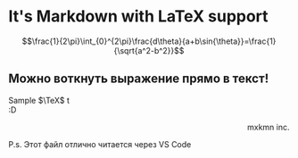 # It's Markdown with LaTeX support
$$\frac{1}{2\pi}\int_{0}^{2\pi}\frac{d\theta}{a+b\sin{\theta}}=\frac{1}{\sqrt{a^2-b^2}}$$

## Можно воткнуть выражение прямо в текст!
Sample $\TeX$ t  
:D

<div align="right">mxkmn inc.</div>

P.s. Этот файл отлично читается через VS Code
